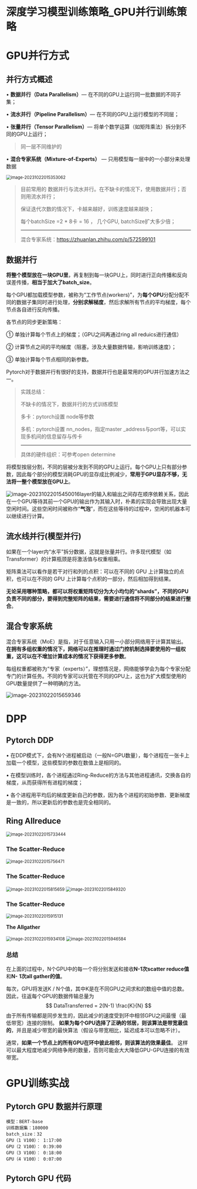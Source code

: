 # 深度学习模型训练策略_GPU并行训练策略



# GPU并行方式



## 并行方式概述

• **数据并行（Data Parallelism）**— 在不同的GPU上运行同一批数据的不同子集；

• **流水并行（Pipeline Parallelism）**— 在不同的GPU上运行模型的不同层；

• **张量并行（Tensor Parallelism）**— 将单个数学运算（如矩阵乘法）拆分到不同的GPU上运行；

> 同一层不同维护的

• **混合专家系统（Mixture-of-Experts）** — 只用模型每一层中的一小部分来处理数据



<img src="25_深度学习模型训练策略.assets/image-20231022015353062.png" alt="image-20231022015353062" style="zoom: 80%;" />

> 目前常用的 数据并行与流水并行。在不缺卡的情况下，使用数据并行；否则用流水并行；
>
> 保证迭代次数的情况下，卡越来越好，训练速度越来越快；
>
> 每个batchSize =2 * 8卡 = 16 ， 几个GPU, batchSize扩大多少倍；
>
> ---
>
> 混合专家系统：https://zhuanlan.zhihu.com/p/572599101





##  数据并行

**将整个模型放在一块GPU里**，再复制到每一块GPU上，同时进行正向传播和反向误差传播，**相当于加大了batch_size**。

每个GPU都加载模型参数，被称为“工作节点(workers)”，为**每个GPU**分配分配不同的数据子集同时进行处理，**分别求解梯度**，然后求解所有节点的平均梯度，每个节点各自进行反向传播。

各节点的同步更新策略：

① 单独计算每个节点上的梯度；（GPU之间再通过ring all reduics进行通信）

② 计算节点之间的平均梯度（阻塞，涉及大量数据传输，影响训练速度）；

③ 单独计算每个节点相同的新参数。

Pytorch对于数据并行有很好的支持，数据并行也是最常用的GPU并行加速方法之一。





> 实践总结：
>
> 不缺卡的情况下，数据并行的方式训练模型
>
> 多卡：pytorch设置 node等参数
>
> 多机：pytorch设置 nn_nodes，指定master _address与port等，可以实现多机间的信息留存与传卡
>
> ---
>
> 具体的硬件组织：可参考open determine



将模型按层分割，不同的层被分发到不同的GPU上运行。每个GPU上只有部分参数，因此每个部分的模型消耗GPU的显存成比例减少，**常用于GPU显存不够，无法将一整个模型放在GPU上**。



![image-20231022015450016](25_深度学习模型训练策略.assets/image-20231022015450016.png)layer的输入和输出之间存在顺序依赖关系，因此在一个GPU等待其前一个GPU的输出作为其输入时，朴素的实现会导致出现大量空闲时间。这些空闲时间被称作“**气泡**”，而在这些等待的过程中，空闲的机器本可以继续进行计算。



## 流水线并行(模型并行)

如果在一个layer内“水平”拆分数据，这就是张量并行。许多现代模型（如Transformer）的计算瓶颈是将激活值与权重相乘。



矩阵乘法可以看作是若干对行和列的点积：可以在不同的 GPU 上计算独立的点积，也可以在不同的 GPU 上计算每个点积的一部分，然后相加得到结果。



**无论采用哪种策略，都可以将权重矩阵切分为大小均匀的“shards”，不同的GPU负责不同的部分，要得到完整矩阵的结果，需要进行通信将不同部分的结果进行整合**。



## **混合专家系统**

混合专家系统（MoE）是指，对于任意输入只用一小部分网络用于计算其输出。**在拥有多组权重的情况下，网络可以在推理时通过门控机制选择要使用的一组权重，这可以在不增加计算成本的情况下获得更多参数**。



每组权重都被称为“专家（experts）”，理想情况是，网络能够学会为每个专家分配专门的计算任务。不同的专家可以托管在不同的GPU上，这也为扩大模型使用的GPU数量提供了一种明确的方法。



![image-20231022015659346](25_深度学习模型训练策略.assets/image-20231022015659346.png)



# DPP

## **Pytorch DDP**

• 在DDP模式下，会有N个进程被启动（一般N=GPU数量），每个进程在一张卡上加载一个模型，这些模型的参数在数值上是相同的。

• 在模型训练时，各个进程通过Ring-Reduce的方法与其他进程通讯，交换各自的梯度，从而获得所有进程的梯度；

• 各个进程用平均后的梯度更新自己的参数，因为各个进程的初始参数、更新梯度是一致的，所以更新后的参数也是完全相同的。



## **Ring Allreduce**

<img src="25_深度学习模型训练策略.assets/image-20231022015733444.png" alt="image-20231022015733444" style="zoom:80%;" />





### **The Scatter-Reduce**

<img src="25_深度学习模型训练策略.assets/image-20231022015756471.png" alt="image-20231022015756471" style="zoom:80%;" />



### **The Scatter-Reduce**

<img src="25_深度学习模型训练策略.assets/image-20231022015815659.png" alt="image-20231022015815659" style="zoom:80%;" />





<img src="25_深度学习模型训练策略.assets/image-20231022015849320.png" alt="image-20231022015849320" style="zoom:80%;" />





### **The Scatter-Reduce**

<img src="25_深度学习模型训练策略.assets/image-20231022015915131.png" alt="image-20231022015915131" style="zoom:80%;" />



**The Allgather**

<img src="25_深度学习模型训练策略.assets/image-20231022015934108.png" alt="image-20231022015934108" style="zoom:80%;" />



<img src="25_深度学习模型训练策略.assets/image-20231022015946584.png" alt="image-20231022015946584" style="zoom:80%;" />



###  总结



在上面的过程中，N个GPU中的每一个将分别发送和接收**N-1次scatter reduce值**和**N-** **1次all gather的值**。

每次，GPU将发送K / N个值，其中K是在不同GPU之间求和的数组中值的总数。因此，往返每个GPU的数据传输总量为
$$
DataTransferred = 2(N-1) \frac{K}{N}
$$
由于所有传输都是同步发生的，因此减少的速度受到环中相邻GPU之间最慢（最低带宽）连接的限制。 **如果为每个GPU选择了正确的邻居，则该算法是带宽最佳的**，并且是减少带宽的最快算法（假设与带宽相比，延迟成本可以忽略不计）。

通常，**如果一个节点上的所有GPU在环中彼此相邻，则该算法的效果最佳**。 这样可以最大程度地减少网络争用的数量，否则可能会大大降低GPU-GPU连接的有效带宽。



# GPU训练实战



## **Pytorch GPU 数据并行原理**

```
模型：BERT-base
训练数据集：180000
batch_size：32
GPU（1 V100）： 1:17:00
GPU（2 V100）： 0:39:00
GPU（3 V100）： 0:18:00
GPU（4 V100）： 0:07:00
```



## Pytorch GPU 代码





